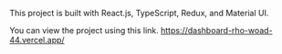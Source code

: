 This project is built with React.js, TypeScript, Redux, and Material UI.

You can view the project using this link.
https://dashboard-rho-woad-44.vercel.app/
